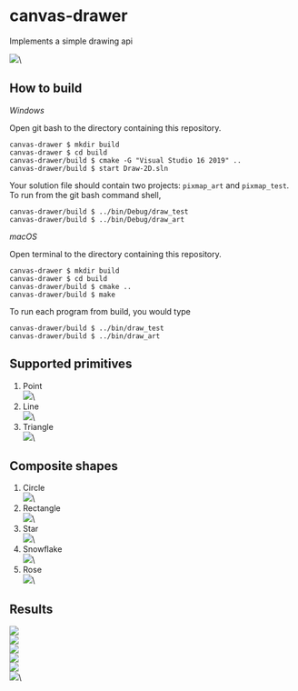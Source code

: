 # canvas-drawer

Implements a simple drawing api

![](images/art/art-3.png)\

## How to build

*Windows*

Open git bash to the directory containing this repository.

```
canvas-drawer $ mkdir build
canvas-drawer $ cd build
canvas-drawer/build $ cmake -G "Visual Studio 16 2019" ..
canvas-drawer/build $ start Draw-2D.sln
```

Your solution file should contain two projects: `pixmap_art` and `pixmap_test`.
To run from the git bash command shell, 

```
canvas-drawer/build $ ../bin/Debug/draw_test
canvas-drawer/build $ ../bin/Debug/draw_art
```

*macOS*

Open terminal to the directory containing this repository.

```
canvas-drawer $ mkdir build
canvas-drawer $ cd build
canvas-drawer/build $ cmake ..
canvas-drawer/build $ make
```

To run each program from build, you would type

```
canvas-drawer/build $ ../bin/draw_test
canvas-drawer/build $ ../bin/draw_art
```

## Supported primitives

1. Point\
![](images/test/point.png)\
2. Line\
![](images/test/line-color-interpolation.png)\
3. Triangle\
![](images/test/triangle.png)\

## Composite shapes

1. Circle\
![](images/test/circle.png)\
2. Rectangle\
![](images/test/rectangle.png)\
3. Star\
![](images/test/star.png)\
4. Snowflake\
![](images/test/snowflake-4.png)\
5. Rose\
![](images/test/rose.png)\

## Results

![](images/art/art-1.png)\
![](images/art/art-2.png)\
![](images/art/art-4.png)\
![](images/art/art-5.png)\
![](images/art/art-6.png)\
![](images/art/art-7.png)\

